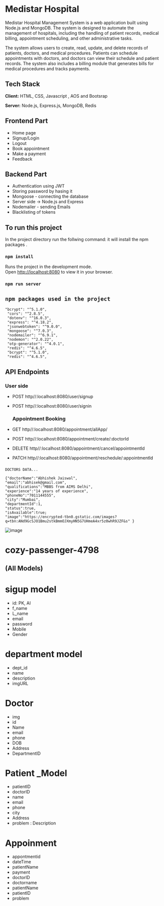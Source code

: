 
# Medistar Hospital

Medistar Hospital Management System is a web application built using Node.js and MongoDB. The system is designed to automate the management of hospitals, including the handling of patient records, medical billing, appointment scheduling, and other administrative tasks.

The system allows users to create, read, update, and delete records of patients, doctors, and medical procedures. Patients can schedule appointments with doctors, and doctors can view their schedule and patient records. The system also includes a billing module that generates bills for medical procedures and tracks payments.


## Tech Stack 

**Client:** HTML, CSS, Javascript , AOS and Bootsrap

**Server:** Node.js, Express.js, MongoDB, Redis

## Frontend Part

- Home page
- Signup/Login
- Logout
- Book appointment
- Make a payment
- Feedback

## Backend Part
- Authentication using JWT
- Storing password by hasing it
- Mongoose - connecting the database
- Server side -> Node.js and Express 
- Nodemailer - sending Emails
- Blacklisting of tokens
## To run this project

In the project directory run the follwing command:
it will install the npm packages .

### `npm install` 

Runs the project in the development mode.\
Open [http://localhost:8080](http://localhost:8080) to view it in your browser.

### `npm run server `


## `npm packages used in the project`

    "bcrypt": "^5.1.0",
     "cors": "^2.8.5",
     "dotenv": "^16.0.3",
     "express": "^4.18.2",
     "jsonwebtoken": "^9.0.0",
     "mongoose": "^7.0.3",
     "nodemailer": "^6.9.1",
     "nodemon": "^2.0.22",
     "otp-generator": "^4.0.1",
     "redis": "^4.6.5",
     "bcrypt": "^5.1.0",
     "redis": "^4.6.5",
     
## API Endpoints

   ###    User side
 - POST  http//:localhost:8080/user/signup
 - POST  http//:localhost:8080/user/signin
 
   ### Appointment Booking  
 - GET http//:localhost:8080/appointment/allApp/
 - POST http//:localhost:8080/appointment/create/:doctorId
 - DELETE http//:localhost:8080/appointment/cancel/appointmentId
 - PATCH http//:localhost:8080/appointment/reschedule/:appointmentId



 ### 
`DOCTORS DATA...`

    {"doctorName":"Abhishek Jaiswal",
    "email":"abhisek@gmail.com",
    "qualifications":"MBBS from AIMS Delhi",
    "experience":"14 years of experience",
    "phoneNo":"7011144555",
    "city":"Mumbai",
    "departmentId":1,
    "status":true,
    "isAvailable":true;
    "image":"https://encrypted-tbn0.gstatic.com/images?q=tbn:ANd9GcSJO1Bmu2stkBmmOJXmyHN5G7UHmeA4xr5z0whR9JZF&s" }



![image](https://user-images.githubusercontent.com/109690823/229313097-98ac03fb-69b0-4833-849c-48c4a1b9d38d.png)














# cozy-passenger-4798

## (All Models)
# sigup model 

- id: PK, AI
- f_name
- L_name
- email
- password
- Mobile
- Gender

# department model
- dept_id
- name
- description
- imgURL

# Doctor
- img
- id
- Name
- email
- phone
- DOB
- Address
- DepartmentID

# Patient _Model

- patientID
- doctorID
- name 
- email
- phone
- city
- Address
- problem : Description

# Appoinment 

- appontmentid
- dateTime
- patientName
- payment
- doctorID
- doctorname
- patientName
- patientID
- problem 

